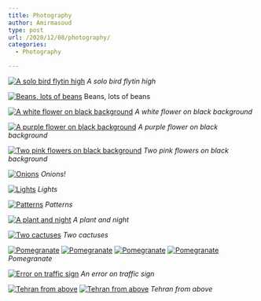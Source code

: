 ```yaml
---
title: Photography
author: Amirmasoud
type: post
url: /2020/12/08/photography/
categories:
  - Photography

---
```


[![A solo bird flytin high](/photography/Solo-Bird.jpg)](/photography/Solo-Bird.jpg)
*A solo bird flytin high*

[![Beans, lots of beans](/photography/Beans.jpg)](/photography/Beans.jpg)
Beans, lots of beans

[![A white flower on black background](/photography/White-Floewr.jpg)](/photography/White-Floewr.jpg)
*A white flower on black background*

[![A purple flower on black background](/photography/Purple-Flower.jpg)](/photography/Purple-Flower.jpg)
*A purple flower on black background*

[![Two pink flowers on black background](/photography/Pink-Flower.jpg)](/photography/Pink-Flower.jpg)
*Two pink flowers on black background*

[![Onions](/photography/Onion.jpg)](/photography/Onion.jpg)
*Onions!*

[![Lights](/photography/Lights.jpg)](/photography/Lights.jpg)
*Lights*

[![Patterns](/photography/Patterns.jpg)](/photography/Patterns.jpg)
*Patterns*

[![A plant and night](/photography/Night.jpg)](/photography/Night.jpg)
*A plant and night*

[![Two cactuses](/photography/C1.jpg)](/photography/C1.jpg)
*Two cactuses*

[![Pomegranate](/photography/F1.jpg)](/photography/F1.jpg)
[![Pomegranate](/photography/F2.jpg)](/photography/F2.jpg)
[![Pomegranate](/photography/F3.jpg)](/photography/F3.jpg)
[![Pomegranate](/photography/F4.jpg)](/photography/F4.jpg)
*Pomegranate*

[![Error on traffic sign](/photography/Error.jpg)](/photography/Error.jpg)
*An error on traffic sign*

[![Tehran from above](/photography/Tehran-1.jpg)](/photography/Tehran-1.jpg)
[![Tehran from above](/photography/Tehran-2.jpg)](/photography/Tehran-2.jpg)
*Tehran from above*